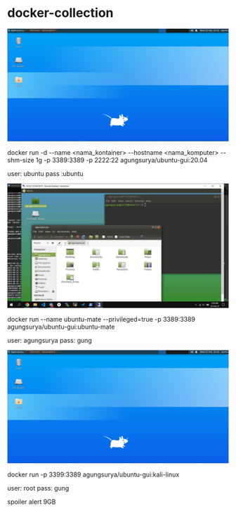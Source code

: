 # docker-collection

![image](https://github.com/agungsoboru/docker-collection/blob/main/photo_2023-02-23_15-50-49.jpg)

docker run -d --name <nama_kontainer> --hostname <nama_komputer> --shm-size 1g -p 3389:3389 -p 2222:22 agungsurya/ubuntu-gui:20.04

user: ubuntu
pass :ubuntu


![image](https://github.com/agungsoboru/docker-collection/blob/main/photo_2023-02-23_15-50-57.jpg)

docker run --name ubuntu-mate --privileged=true -p 3389:3389 agungsurya/ubuntu-gui:ubuntu-mate

user: agungsurya
pass: gung


![image](https://github.com/agungsoboru/docker-collection/blob/main/photo_2023-02-23_15-50-49.jpg)

docker run -p 3399:3389 agungsurya/ubuntu-gui:kali-linux

user: root
pass: gung

spoiler alert 9GB
